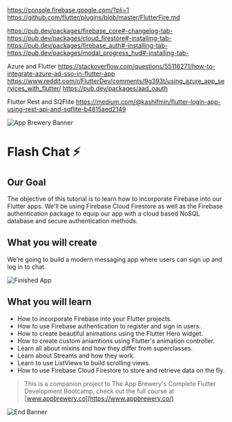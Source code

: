 
https://console.firebase.google.com/?pli=1
https://github.com/flutter/plugins/blob/master/FlutterFire.md

https://pub.dev/packages/firebase_core#-changelog-tab-
https://pub.dev/packages/cloud_firestore#-installing-tab-
https://pub.dev/packages/firebase_auth#-installing-tab-
https://pub.dev/packages/modal_progress_hud#-installing-tab-


Azure and Flutter
https://stackoverflow.com/questions/55116271/how-to-integrate-azure-ad-sso-in-flutter-app
https://www.reddit.com/r/FlutterDev/comments/9g393t/using_azure_app_services_with_flutter/
https://pub.dev/packages/aad_oauth


Flutter Rest and SQFlite
https://medium.com/@kashifmin/flutter-login-app-using-rest-api-and-sqflite-b4815aed2149


![App Brewery Banner](https://github.com/londonappbrewery/Images/blob/master/AppBreweryBanner.png)


# Flash Chat ⚡️

## Our Goal

The objective of this tutorial is to learn how to incorporate Firebase into our Flutter apps. We'll be using Firebase Cloud Firestore as well as the Firebase authentication package to equip our app with a cloud based NoSQL database and secure authentication methods. 


## What you will create

We’re going to build a modern messaging app where users can sign up and log in to chat.

![Finished App](https://github.com/londonappbrewery/Images/blob/master/flash_chat_flutter_demo.gif)

## What you will learn

- How to incorporate Firebase into your Flutter projects.
- How to use Firebase authentication to register and sign in users.
- How to create beautiful animations using the Flutter Hero widget.
- How to create custom aniamtions using Flutter's animation controller. 
- Learn all about mixins and how they differ from superclasses.
- Learn about Streams and how they work.
- Learn to use ListViews to build scrolling views.
- How to use Firebase Cloud Firestore to store and retrieve data on the fly.



>This is a companion project to The App Brewery's Complete Flutter Development Bootcamp, check out the full course at [www.appbrewery.co](https://www.appbrewery.co/)

![End Banner](https://github.com/londonappbrewery/Images/blob/master/readme-end-banner.png)
